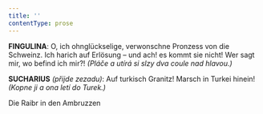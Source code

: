 ```yaml
---
title: ''
contentType: prose
---
```


  

  

  

  

  

  

**FINGULINA**: O, ich ohnglückselige, verwonschne Pronzess von die Schweinz. Ich harich auf Erlösung – und ach! es kommt sie nicht! Wer sagt mir, wo befind ich mir?! _(Pláče a utírá si slzy dva coule nad hlavou.)_

**SUCHARIUS** _(přijde zezadu)_: Auf turkisch Granitz! Marsch in Turkei hinein! _(Kopne ji a ona letí do Turek.)_

Die Raibr in den Ambruzzen
